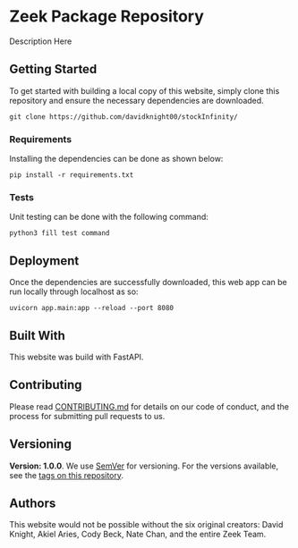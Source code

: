 # Zeek Package Repository

Description Here

## Getting Started

To get started with building a local copy of this website, simply clone this repository and ensure the necessary dependencies are downloaded.

```
git clone https://github.com/davidknight00/stockInfinity/
```

### Requirements

Installing the dependencies can be done as shown below:

```
pip install -r requirements.txt
```

### Tests

Unit testing can be done with the following command:

```
python3 fill test command
```

## Deployment

Once the dependencies are successfully downloaded, this web app can be run locally through localhost as so:

```
uvicorn app.main:app --reload --port 8080
```

## Built With

This website was build with FastAPI.

## Contributing

Please read [CONTRIBUTING.md](https://www.github.com/zeek/package-website/blob/master/CONTRIBUTING.md) for details on our code of conduct, and the process for submitting pull requests to us.

## Versioning

**Version: 1.0.0**. We use [SemVer](http://semver.org/) for versioning. For the versions available, see the [tags on this repository](https://github.com/davidknight00/stockInfinity). 

## Authors

This website would not be possible without the six original creators: David Knight, Akiel Aries, Cody Beck, Nate Chan, and the entire Zeek Team.
